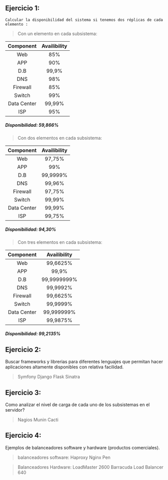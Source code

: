 ## Ejercicio 1:

    Calcular la disponibilidad del sistema si tenemos dos réplicas de cada elemento :
    
 > Con un elemento en cada subsistema:
    
 | Component | Availibility |
 | :-------: | :----------: |
 | Web       | 85%          |
 | APP       | 90%          |
 | D.B       | 99,9%        |
 | DNS       | 98%          |
 | Firewall  | 85%          |
 | Switch    | 99%          |
 |Data Center| 99,99%       |
 | ISP       | 95%          |
    
 ##### Disponibilidad: 59,866% 
    
 > Con dos elementos en cada subsistema:
 
 | Component | Availibility |
 | :-------: | :----------: |
 | Web       | 97,75%       |
 | APP       | 99%          |
 | D.B       | 99,9999%     |
 | DNS       | 99,96%       |
 | Firewall  | 97,75%       |
 | Switch    | 99,99%       |
 |Data Center| 99,99%       |
 | ISP       | 99,75%       |
    
 ##### Disponibilidad: 94,30% 
    
 > Con tres elementos en cada subsistema:
    
 | Component | Availibility |
 | :-------: | :----------: |
 | Web       | 99,6625%     |
 | APP       | 99,9%        |
 | D.B       | 99,9999999%  |
 | DNS       | 99,9992%     |
 | Firewall  | 99,6625%     |
 | Switch    | 99,9999%     |
 |Data Center| 99,999999%   |
 | ISP       | 99,9875%     |
    
 ##### Disponibilidad: 99,2135% 
    
## Ejercicio 2:
 Buscar frameworks y librerias para diferentes lenguajes que permitan hacer aplicaciones altamente disponibles con relativa facilidad. 

 > Symfony
 > Django
 > Flask
 > Sinatra
    
## Ejercicio 3:
 Como analizar el nivel de carga de cada uno de los subsistemas en el servidor?
    
 > Nagios
 > Munin
 > Cacti

## Ejercicio 4:
 Ejemplos de balanceadores software y hardware (productos comerciales).
    
 > balanceadores software:
    Haproxy
    Nginx
    Pen
    
 > Balanceadores Hardware:
    LoadMaster 2600
    Barracuda Load Balancer 640
